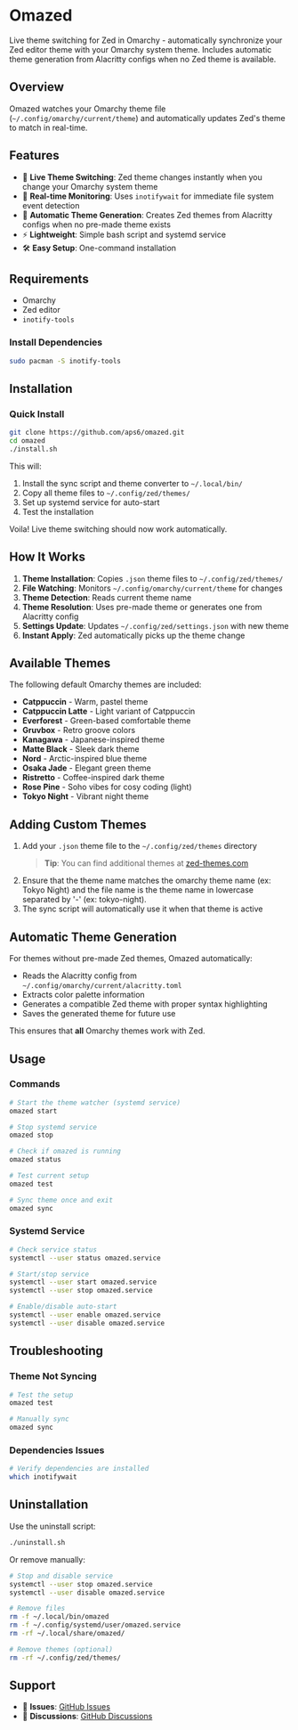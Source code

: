 # Omazed

Live theme switching for Zed in Omarchy - automatically synchronize your Zed editor theme with your Omarchy system theme. Includes automatic theme generation from Alacritty configs when no Zed theme is available.

## Overview

Omazed watches your Omarchy theme file (`~/.config/omarchy/current/theme`) and automatically updates Zed's theme to match in real-time.

## Features

- 🎨 **Live Theme Switching**: Zed theme changes instantly when you change your Omarchy system theme
- 🔄 **Real-time Monitoring**: Uses `inotifywait` for immediate file system event detection
- 🤖 **Automatic Theme Generation**: Creates Zed themes from Alacritty configs when no pre-made theme exists
- ⚡ **Lightweight**: Simple bash script and systemd service
- 🛠️ **Easy Setup**: One-command installation

## Requirements

- Omarchy
- Zed editor
- `inotify-tools`

### Install Dependencies

```bash
sudo pacman -S inotify-tools
```

## Installation

### Quick Install

```bash
git clone https://github.com/aps6/omazed.git
cd omazed
./install.sh
```

This will:
1. Install the sync script and theme converter to `~/.local/bin/`
2. Copy all theme files to `~/.config/zed/themes/`
3. Set up systemd service for auto-start
4. Test the installation

Voila! Live theme switching should now work automatically.

## How It Works

1. **Theme Installation**: Copies `.json` theme files to `~/.config/zed/themes/`
2. **File Watching**: Monitors `~/.config/omarchy/current/theme` for changes
3. **Theme Detection**: Reads current theme name
4. **Theme Resolution**: Uses pre-made theme or generates one from Alacritty config
5. **Settings Update**: Updates `~/.config/zed/settings.json` with new theme
6. **Instant Apply**: Zed automatically picks up the theme change

## Available Themes

The following default Omarchy themes are included:
- **Catppuccin** - Warm, pastel theme
- **Catppuccin Latte** - Light variant of Catppuccin
- **Everforest** - Green-based comfortable theme
- **Gruvbox** - Retro groove colors
- **Kanagawa** - Japanese-inspired theme
- **Matte Black** - Sleek dark theme
- **Nord** - Arctic-inspired blue theme
- **Osaka Jade** - Elegant green theme
- **Ristretto** - Coffee-inspired dark theme
- **Rose Pine** - Soho vibes for cosy coding (light)
- **Tokyo Night** - Vibrant night theme

## Adding Custom Themes

1. Add your `.json` theme file to the `~/.config/zed/themes` directory
   > **Tip**: You can find additional themes at [zed-themes.com](https://zed-themes.com/)
2. Ensure that the theme name matches the omarchy theme name (ex: Tokyo Night) and the file name is the theme name in lowercase separated by '-' (ex: tokyo-night).
3. The sync script will automatically use it when that theme is active

## Automatic Theme Generation

For themes without pre-made Zed themes, Omazed automatically:
- Reads the Alacritty config from `~/.config/omarchy/current/alacritty.toml`
- Extracts color palette information
- Generates a compatible Zed theme with proper syntax highlighting
- Saves the generated theme for future use

This ensures that **all** Omarchy themes work with Zed.

## Usage

### Commands
```bash
# Start the theme watcher (systemd service)
omazed start

# Stop systemd service
omazed stop

# Check if omazed is running
omazed status

# Test current setup
omazed test

# Sync theme once and exit
omazed sync
```

### Systemd Service
```bash
# Check service status
systemctl --user status omazed.service

# Start/stop service
systemctl --user start omazed.service
systemctl --user stop omazed.service

# Enable/disable auto-start
systemctl --user enable omazed.service
systemctl --user disable omazed.service
```

## Troubleshooting

### Theme Not Syncing

```bash
# Test the setup
omazed test

# Manually sync
omazed sync

```

### Dependencies Issues

```bash
# Verify dependencies are installed
which inotifywait
```

## Uninstallation
Use the uninstall script:
```bash
./uninstall.sh
```
Or remove manually:
```bash
# Stop and disable service
systemctl --user stop omazed.service
systemctl --user disable omazed.service

# Remove files
rm -f ~/.local/bin/omazed
rm -f ~/.config/systemd/user/omazed.service
rm -rf ~/.local/share/omazed/

# Remove themes (optional)
rm -rf ~/.config/zed/themes/
```

## Support

- 🐛 **Issues**: [GitHub Issues](https://github.com/aps6/omazed/issues)
- 💬 **Discussions**: [GitHub Discussions](https://github.com/aps6/omazed/discussions)
